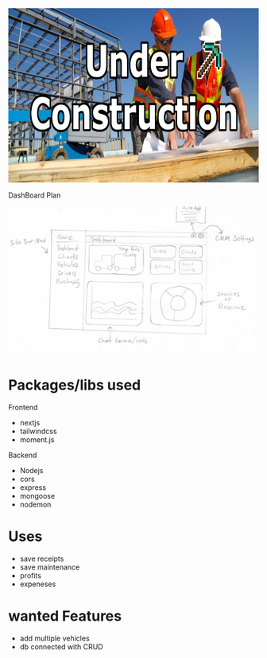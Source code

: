 <img src="./client/img/underconstruction.png" width=100% height=350px/>

DashBoard Plan

<img src="./client/img/dashboard_sketch.jpg" width=500px height=300px/>

# Packages/libs used

Frontend

- nextjs
- tailwindcss
- moment.js

Backend

- Nodejs
- cors
- express
- mongoose
- nodemon

# Uses

- save receipts
- save maintenance
- profits
- expeneses

# wanted Features

- add multiple vehicles
- db connected with CRUD
